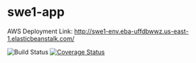 # swe1-app

AWS Deployment Link: http://swe1-env.eba-uffdbwwz.us-east-1.elasticbeanstalk.com/

![Build Status](https://app.travis-ci.com/rohan-sardana/swe1-app.svg?branch=main)
[![Coverage Status](https://coveralls.io/repos/github/rohan-sardana/swe1-app/badge.svg?branch=main)](https://coveralls.io/github/rohan-sardana/swe1-app?branch=main)
